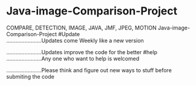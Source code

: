 # Java-image-Comparison-Project
COMPARE, DETECTION, IMAGE, JAVA, JMF, JPEG, MOTION Java-image-Comparison-Project
#Update		 
.......................Updates come Weekly like a new version

.......................Updates improve the code for the better
#help
.......................Any one who want to help is welcomed

.......................Please think and figure out new ways to stuff before submiting the code
